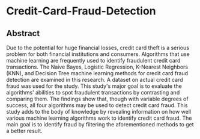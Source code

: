 # Credit-Card-Fraud-Detection

## Abstract
Due to the potential for huge financial losses, credit card theft is a serious problem for both  financial institutions and consumers. Algorithms that use machine learning are frequently  used to identify fraudulent credit card transactions. The Naive Bayes, Logistic Regression, K-Nearest Neighbors (KNN), and Decision Tree machine learning methods for credit card fraud 
detection are examined in this research. A dataset on actual credit card fraud was used for the study. This study's major goal is to evaluate the algorithms' abilities to spot fraudulent 
transactions by contrasting and comparing them. The findings show that, though with variable degrees of success, all four algorithms may be used to detect credit card fraud. This study adds 
to the body of knowledge by revealing information on how well various machine learning algorithms work to identify credit card fraud. The main goal is to identify fraud by filtering 
the aforementioned methods to get a better result.
